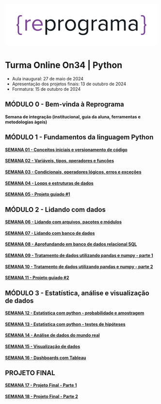 <h1 align="center">
  <img src="assets/reprograma-fundos-claros.png" alt="logo reprograma" width="500">
</h1>

# Turma Online On34 | Python 
* Aula inaugural: 27 de maio de 2024
* Apresentação dos projetos finais: 13 de outubro de 2024
* Formatura: 15 de outubro de 2024

## MÓDULO 0 - Bem-vinda à Reprograma
#### Semana de integração (institucional, guia da aluna, ferramentas e metodologias àgeis)

## MÓDULO 1 - Fundamentos da linguagem Python
#### [SEMANA 01 - Conceitos iniciais e versionamento de código](https://github.com/reprograma/on34-python-s01-conceitos-iniciais)
#### [SEMANA 02 - Variáveis, tipos, operadores e funções](https://github.com/reprograma/on34-python-s02-logica-I)
#### [SEMANA 03 - Condicionais, operadores lógicos, erros e exceções](https://github.com/reprograma/on34-python-s03-logica-II)
#### [SEMANA 04 - Loops e estruturas de dados](https://github.com/reprograma/on34-python-s04-logica-III)
#### [SEMANA 05 - Projeto guiado #1](https://github.com/reprograma/on34-python-s05-projeto-guiado-I)

## MÓDULO 2 - Lidando com dados
#### [SEMANA 06 - Lidando com arquivos, pacotes e módulos](https://github.com/reprograma/on34-python-s06-arquivos-pacotes-modulos)
#### [SEMANA 07 - Lidando com banco de dados](https://github.com/reprograma/on34-python-s07-banco-de-dados-I)
#### [SEMANA 08 - Aprofundando em banco de dados relacional SQL ](https://github.com/reprograma/on34-python-s08-banco-de-dados-II)
#### [SEMANA 09 - Tratamento de dados utilizando pandas e numpy - parte 1](https://github.com/reprograma/on34-python-s09-pandas-numpy-I)
#### [SEMANA 10 - Tratamento de dados utilizando pandas e numpy - parte 2](https://github.com/reprograma/on34-python-s10-pandas-numpy-II)
#### [SEMANA 11 - Projeto guiado #2](https://github.com/reprograma/on34-python-s11-projeto-guiado-II)

## MÓDULO 3 - Estatística, análise e visualização de dados
#### [SEMANA 12 - Estatistica com python - probabilidade e amostragem](https://github.com/reprograma/on34-python-s12-estatistica-I)
#### [SEMANA 13 - Estatistica com python - testes de hipóteses](https://github.com/reprograma/on34-python-s13-estatistica-II)
#### [SEMANA 14 - Análise de dados do mundo real](https://github.com/reprograma/on34-python-s14-analise-de-dados)
#### [SEMANA 15 - Visualização de dados](https://github.com/reprograma/on34-python-s15-visualizacao-de-dados)
#### [SEMANA 16 - Dashboards com Tableau](https://github.com/reprograma/on34-python-s16-dashboard-tableau)

## PROJETO FINAL
#### [SEMANA 17 - Projeto Final - Parte 1](https://github.com/reprograma/on34-python-s17-projeto-final-I)
#### [SEMANA 18 - Projeto Final - Parte 2](https://github.com/reprograma/on34-python-s18-projeto-final-II)
